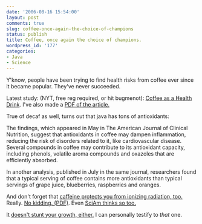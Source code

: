 ```yaml
---
date: '2006-08-16 15:54:00'
layout: post
comments: true
slug: coffee-once-again-the-choice-of-champions
status: publish
title: Coffee, once again the choice of champions.
wordpress_id: '177'
categories:
- Java
- Science
---
```


Y'know, people have been trying to find health risks from coffee ever since it became popular. They've never succeeded. 

Latest study: (NYT, free reg required, or hit bugmenot): [Coffee as a Health Drink](http://www.nytimes.com/2006/08/15/health/nutrition/15coff.html?ex=1156392000&en=a3b78086317c20ff&ei=5070&emc=eta1). I've also made a [PDF of the article.](http://www.phfactor.net/wp-misc/coffee-health-nyt.pdf)

True of decaf as well, turns out that java has tons of antioxidants:



> 
The findings, which appeared in May in The American Journal of Clinical Nutrition, suggest that antioxidants in coffee may dampen inflammation, reducing the risk of disorders related to it, like cardiovascular disease. Several compounds in coffee may contribute to its antioxidant capacity, including phenols, volatile aroma compounds and oxazoles that are efficiently absorbed.

In another analysis, published in July in the same journal, researchers found that a typical serving of coffee contains more antioxidants than typical servings of grape juice, blueberries, raspberries and oranges.




And don't forget that [caffeine protects you from ionizing radiation, too.](http://www.abc.net.au/science/news/stories/s31081.htm) Really. [No kidding. (PDF)](http://www.iop.org/EJ/article/0952-4746/22/1/306/jr2106.pdf). Even [SciAm thinks so too.](http://www.sciam.com/article.cfm?articleID=000BABCB-8839-1D6A-90FB809EC5880000)

It [doesn't stunt your growth, either.](http://www.straightdope.com/columns/040123.html) I can personally testify to _that_ one.

